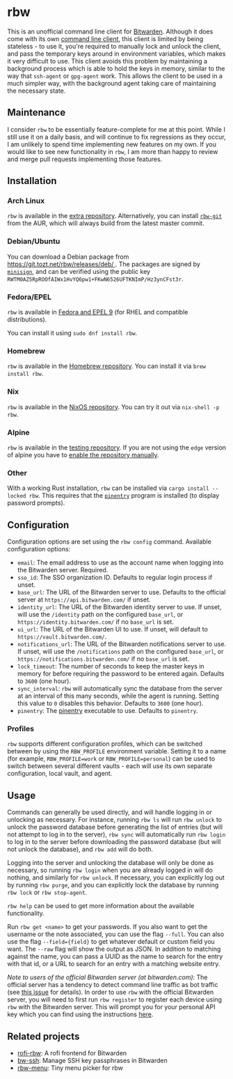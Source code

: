 # rbw

This is an unofficial command line client for
[Bitwarden](https://bitwarden.com/). Although it does come with its own
[command line client](https://help.bitwarden.com/article/cli/), this client is
limited by being stateless - to use it, you're required to manually lock and
unlock the client, and pass the temporary keys around in environment variables,
which makes it very difficult to use. This client avoids this problem by
maintaining a background process which is able to hold the keys in memory,
similar to the way that `ssh-agent` or `gpg-agent` work. This allows the client
to be used in a much simpler way, with the background agent taking care of
maintaining the necessary state.

## Maintenance

I consider `rbw` to be essentially feature-complete for me at this point. While
I still use it on a daily basis, and will continue to fix regressions as they
occur, I am unlikely to spend time implementing new features on my own. If you
would like to see new functionality in `rbw`, I am more than happy to review
and merge pull requests implementing those features.

## Installation

### Arch Linux

`rbw` is available in the [extra
repository](https://archlinux.org/packages/extra/x86_64/rbw/).
Alternatively, you can install
[`rbw-git`](https://aur.archlinux.org/packages/rbw-git/) from the AUR, which
will always build from the latest master commit.

### Debian/Ubuntu

You can download a Debian package from
[https://git.tozt.net/rbw/releases/deb/
](https://git.tozt.net/rbw/releases/deb/). The packages are signed by
[`minisign`](https://github.com/jedisct1/minisign), and can be verified using
the public key `RWTM0AZ5RpROOfAIWx1HvYQ6pw1+FKwN6526UFTKNImP/Hz3ynCFst3r`.

### Fedora/EPEL

`rbw` is available in [Fedora and EPEL 9](https://bodhi.fedoraproject.org/updates/?packages=rust-rbw)
(for RHEL and compatible distributions).

You can install it using `sudo dnf install rbw`.

### Homebrew

`rbw` is available in the [Homebrew repository](https://formulae.brew.sh/formula/rbw). You can install it via `brew install rbw`.

### Nix

`rbw` is available in the
[NixOS repository](https://search.nixos.org/packages?show=rbw). You can try
it out via `nix-shell -p rbw`.

### Alpine

`rbw` is available in the [testing repository](https://pkgs.alpinelinux.org/packages?name=rbw).
If you are not using the `edge` version of alpine you have to [enable the repository manually](https://wiki.alpinelinux.org/wiki/Repositories#Testing).

### Other

With a working Rust installation, `rbw` can be installed via `cargo install
--locked rbw`. This requires that the
[`pinentry`](https://www.gnupg.org/related_software/pinentry/index.en.html)
program is installed (to display password prompts).

## Configuration

Configuration options are set using the `rbw config` command. Available
configuration options:

* `email`: The email address to use as the account name when logging into the
  Bitwarden server. Required.
* `sso_id`: The SSO organization ID. Defaults to regular login process if unset.
* `base_url`: The URL of the Bitwarden server to use. Defaults to the official
  server at `https://api.bitwarden.com/` if unset.
* `identity_url`: The URL of the Bitwarden identity server to use. If unset,
  will use the `/identity` path on the configured `base_url`, or
  `https://identity.bitwarden.com/` if no `base_url` is set.
* `ui_url`: The URL of the Bitwarden UI to use. If unset,
  will default to `https://vault.bitwarden.com/`.
* `notifications_url`: The URL of the Bitwarden notifications server to use.
  If unset, will use the `/notifications` path on the configured `base_url`,
  or `https://notifications.bitwarden.com/` if no `base_url` is set.
* `lock_timeout`: The number of seconds to keep the master keys in memory for
  before requiring the password to be entered again. Defaults to `3600` (one
  hour).
* `sync_interval`: `rbw` will automatically sync the database from the server
  at an interval of this many seconds, while the agent is running. Setting
  this value to `0` disables this behavior. Defaults to `3600` (one hour).
* `pinentry`: The
  [pinentry](https://www.gnupg.org/related_software/pinentry/index.html)
  executable to use. Defaults to `pinentry`.

### Profiles

`rbw` supports different configuration profiles, which can be switched
between by using the `RBW_PROFILE` environment variable. Setting it to a name
(for example, `RBW_PROFILE=work` or `RBW_PROFILE=personal`) can be used to
switch between several different vaults - each will use its own separate
configuration, local vault, and agent.

## Usage

Commands can generally be used directly, and will handle logging in or
unlocking as necessary. For instance, running `rbw ls` will run `rbw unlock` to
unlock the password database before generating the list of entries (but will
not attempt to log in to the server), `rbw sync` will automatically run `rbw
login` to log in to the server before downloading the password database (but
will not unlock the database), and `rbw add` will do both.

Logging into the server and unlocking the database will only be done as
necessary, so running `rbw login` when you are already logged in will do
nothing, and similarly for `rbw unlock`. If necessary, you can explicitly log
out by running `rbw purge`, and you can explicitly lock the database by running
`rbw lock` or `rbw stop-agent`.

`rbw help` can be used to get more information about the available
functionality.

Run `rbw get <name>` to get your passwords. If you also want to get the username
or the note associated, you can use the flag `--full`. You can also use the flag
`--field={field}` to get whatever default or custom field you want. The `--raw`
flag will show the output as JSON. In addition to matching against the name,
you can pass a UUID as the name to search for the entry with that id, or a
URL to search for an entry with a matching website entry.

*Note to users of the official Bitwarden server (at bitwarden.com)*: The
official server has a tendency to detect command line traffic as bot traffic
(see [this issue](https://github.com/bitwarden/cli/issues/383) for details). In
order to use `rbw` with the official Bitwarden server, you will need to first
run `rbw register` to register each device using `rbw` with the Bitwarden
server. This will prompt you for your personal API key which you can find using
the instructions [here](https://bitwarden.com/help/article/personal-api-key/).

## Related projects

* [rofi-rbw](https://github.com/fdw/rofi-rbw): A rofi frontend for Bitwarden
* [bw-ssh](https://framagit.org/Glandos/bw-ssh/): Manage SSH key passphrases in Bitwarden
* [rbw-menu](https://github.com/rbuchberger/rbw-menu): Tiny menu picker for rbw
